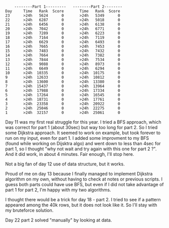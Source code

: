         --------Part 1---------   --------Part 2--------
    Day     Time   Rank  Score       Time   Rank  Score
    23      >24h   5624      0       >24h   5349      0
    22      >24h   6287      0       >24h   5018      0
    21      >24h   6456      0       >24h   6138      0
    20      >24h   7042      0       >24h   6771      0
    19      >24h   7289      0       >24h   6223      0
    18      >24h   7164      0       >24h   7119      0
    17      >24h   6629      0       >24h   6493      0
    16      >24h   7665      0       >24h   7453      0
    15      >24h   7483      0       >24h   7432      0
    14      >24h   7664      0       >24h   7382      0
    13      >24h   7844      0       >24h   7534      0
    12      >24h   9088      0       >24h   8973      0
    11      >24h   6649      0       >24h   6294      0
    10      >24h  10335      0       >24h  10175      0
    9       >24h  12633      0       >24h  10812      0
    8       >24h  13600      0       >24h  13380      0
    7       >24h  15437      0       >24h  13964      0
    6       >24h  17988      0       >24h  17334      0
    5       >24h  17264      0       >24h  16545      0
    4       >24h  18731      0       >24h  17761      0
    3       >24h  23358      0       >24h  20922      0
    2       >24h  25046      0       >24h  22275      0
    1       >24h  32157      0       >24h  25061      0


Day 11 was my first real struggle for this year. I tried a BFS approach, which was correct for part 1 (about 30sec) but way too long for part 2. So I tried some Dijkstra approach. It seemed to work on example, but took forever to run on my input, even for part 1. I added some improvment to my BFS (found while working on Dijsktra algo) and went down to less than 4sec for part 1, so I thought "why not wait and try again with this one for part 2 ?". And it did work, in about 4 minutes. Fair enough, I'll stop here.

Not a big fan of day 12 use of data structure, but it works.

Proud of me on day 13 because I finally managed to implement Dijkstra algorithm on my own, without having to check at notes or previous scripts. I guess both parts could have use BFS, but even if I did not take advantage of part 1 for part 2, I'm happy with my two algorithms.

I thought there would be a trick for day 18 - part 2. I tried to see if a pattern appeared among the 40k rows, but it does not look like it. So I'll stay with my bruteforce solution.

Day 22 part 2 solved "manually" by looking at data.
